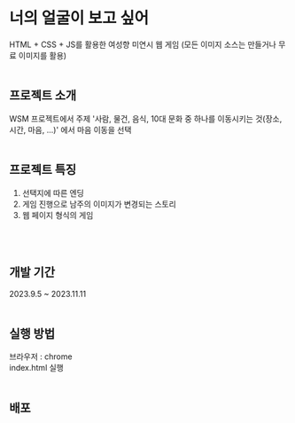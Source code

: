 # 너의 얼굴이 보고 싶어
HTML + CSS + JS를 활용한 여성향 미연시 웹 게임
(모든 이미지 소스는 만들거나 무료 이미지를 활용)
</br>
</br>

## 프로젝트 소개
WSM 프로젝트에서 주제 '사람, 물건, 음식, 10대 문화 중 하나를 이동시키는 것(장소, 시간, 마음, ...)' 에서 마음 이동을 선택
</br>
</br>

## 프로젝트 특징
1. 선택지에 따른 엔딩
2. 게임 진행으로 남주의 이미지가 변경되는 스토리
3. 웹 페이지 형식의 게임
</br>
</br>

## 개발 기간
2023.9.5 ~ 2023.11.11
</br>
</br>

## 실행 방법
브라우저 : chrome</br>
index.html 실행
</br>
</br>

## 배포